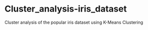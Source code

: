 # Cluster_analysis-iris_dataset
Cluster analysis of the popular iris dataset using K-Means Clustering
